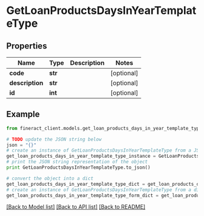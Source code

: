 # GetLoanProductsDaysInYearTemplateType


## Properties

Name | Type | Description | Notes
------------ | ------------- | ------------- | -------------
**code** | **str** |  | [optional] 
**description** | **str** |  | [optional] 
**id** | **int** |  | [optional] 

## Example

```python
from fineract_client.models.get_loan_products_days_in_year_template_type import GetLoanProductsDaysInYearTemplateType

# TODO update the JSON string below
json = "{}"
# create an instance of GetLoanProductsDaysInYearTemplateType from a JSON string
get_loan_products_days_in_year_template_type_instance = GetLoanProductsDaysInYearTemplateType.from_json(json)
# print the JSON string representation of the object
print GetLoanProductsDaysInYearTemplateType.to_json()

# convert the object into a dict
get_loan_products_days_in_year_template_type_dict = get_loan_products_days_in_year_template_type_instance.to_dict()
# create an instance of GetLoanProductsDaysInYearTemplateType from a dict
get_loan_products_days_in_year_template_type_form_dict = get_loan_products_days_in_year_template_type.from_dict(get_loan_products_days_in_year_template_type_dict)
```
[[Back to Model list]](../README.md#documentation-for-models) [[Back to API list]](../README.md#documentation-for-api-endpoints) [[Back to README]](../README.md)


